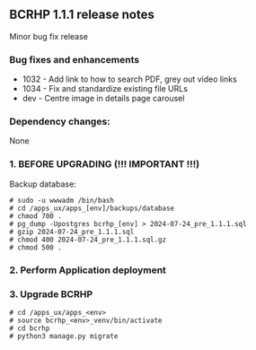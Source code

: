BCRHP 1.1.1 release notes
------------------------
Minor bug fix release

### Bug fixes and enhancements
- 1032 - Add link to how to search PDF, grey out video links
- 1034 - Fix and standardize existing file URLs
- dev  - Centre image in details page carousel 

### Dependency changes:
None

### 1. BEFORE UPGRADING (!!! IMPORTANT !!!)

Backup database:

    # sudo -u wwwadm /bin/bash
    # cd /apps_ux/apps_[env]/backups/database
    # chmod 700 .
    # pg_dump -Upostgres bcrhp_[env] > 2024-07-24_pre_1.1.1.sql
    # gzip 2024-07-24_pre_1.1.1.sql
    # chmod 400 2024-07-24_pre_1.1.1.sql.gz
    # chmod 500 .

### 2. Perform Application deployment

### 3. Upgrade BCRHP
```
# cd /apps_ux/apps_<env>
# source bcrhp_<env>_venv/bin/activate
# cd bcrhp
# python3 manage.py migrate
```
